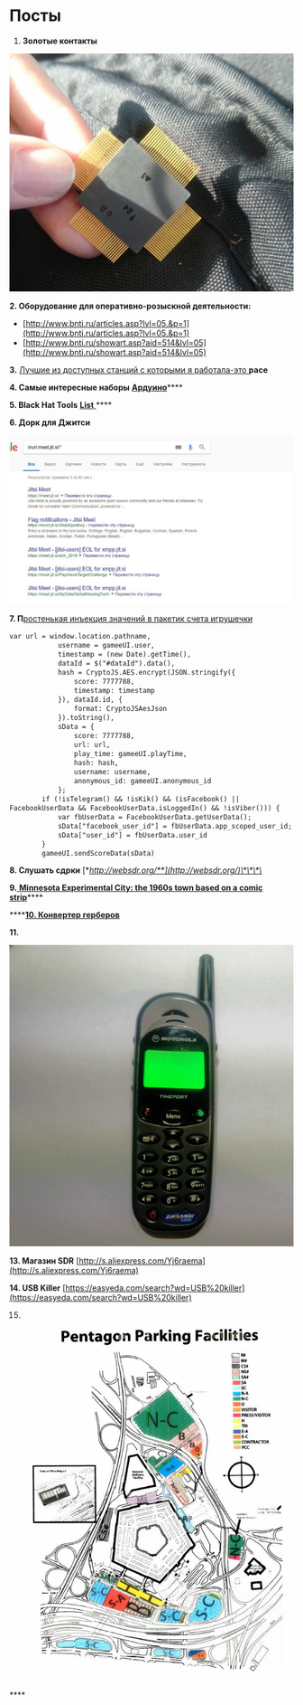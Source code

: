 # Посты

1. **Золотые контакты**

![](../.gitbook/assets/image%20%288%29.png)

**2. Оборудование для оперативно-розыскной деятельности:**

* [http://www.bnti.ru/articles.asp?lvl=05.&p=1](http://www.bnti.ru/articles.asp?lvl=05.&p=1)
* [http://www.bnti.ru/showart.asp?aid=514&lvl=05](http://www.bnti.ru/showart.asp?aid=514&lvl=05)

**3.** [Лучшие из доступных станций с которыми я работала-это ](https://www.pace-shop.ru/pace-8007-0510?fee=28&fep=18236&gclid=Cj0KCQjw45_bBRD_ARIsAJ6wUXRIGa8jOOwfsXbjmxYECtdJpxcrUW3leURIMz8QKi8WwW_PsQ3N-p8aAunXEALw_wcB)**pace**

**4. Самые интересные наборы** [**Ардуино**](https://keyestudio.aliexpress.ru/store/1452162)\*\*\*\*

**5. Black Hat Tools** [**List** ](https://github.com/1522402210/2018-BlackHat-Tools-List)\*\*\*\*

**6. Дорк для Джитси**

![](../.gitbook/assets/image%20%281%29.png)

**7.  П**[ростенькая инъекция значений в пакетик счета игрушечки ](https://www.youtube.com/watch?v=o2vsjTyX2Qc)

```text
var url = window.location.pathname,
            username = gameeUI.user,
            timestamp = (new Date).getTime(),
            dataId = $("#dataId").data(),
            hash = CryptoJS.AES.encrypt(JSON.stringify({
                score: 7777788,
                timestamp: timestamp
            }), dataId.id, {
                format: CryptoJSAesJson
            }).toString(),
            sData = {
                score: 7777788,
                url: url,
                play_time: gameeUI.playTime,
                hash: hash,
                username: username,
                anonymous_id: gameeUI.anonymous_id
            };
        if (!isTelegram() && !isKik() && (isFacebook() || FacebookUserData && FacebookUserData.isLoggedIn() && !isViber())) {
            var fbUserData = FacebookUserData.getUserData();
            sData["facebook_user_id"] = fbUserData.app_scoped_user_id;
            sData["user_id"] = fbUserData.user_id
        }
        gameeUI.sendScoreData(sData)
```

**8. Слушать сдрки** [**http://websdr.org/**](http://websdr.org/)\*\*\*\*

**9.**[ **Minnesota Experimental City: the 1960s town based on a comic strip**](https://www.theguardian.com/cities/2018/nov/05/minnesota-experimental-city-the-1960s-town-based-on-a-comic-strip)\*\*\*\*

\*\*\*\*[**10. Конвертер герберов**](http://www.bronzware.com/GerbMagic/index.htm)

 **11.** 

![&#x41E;&#x434;&#x438;&#x43D; &#x438;&#x437; &#x43F;&#x435;&#x440;&#x432;&#x44B;&#x445; &#x434;&#x440;&#x435;&#x432;&#x43D;&#x438;&#x445; &#x442;&#x435;&#x43B;&#x435;&#x444;&#x43E;&#x43D;&#x43E;&#x432;](../.gitbook/assets/image%20%2833%29.png)

**13. Магазин SDR**  [http://s.aliexpress.com/Yj6raema](http://s.aliexpress.com/Yj6raema)

**14. USB Killer** [https://easyeda.com/search?wd=USB%20killer](https://easyeda.com/search?wd=USB%20killer)

15. 

![](../.gitbook/assets/image%20%2842%29.png)

\*\*\*\*

